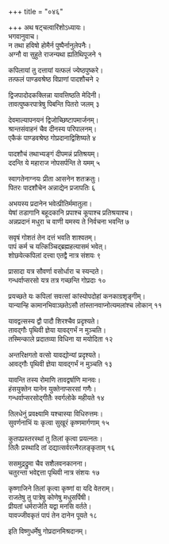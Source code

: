 +++
title = "०४६"

+++
अथ षट्चत्वारिंशोऽध्यायः।  
भगवानुवाच।  
न तथा हविषो होमैर्न पुष्पैर्नानुलेपनैः।  
अग्नौ वा सुहुते राजन्यथा ह्यतिथिपूजने १

कपिलायां तु दत्तायां यत्फलं ज्येष्ठपुष्करे।  
तत्फलं पाण्डवश्रेष्ठ विप्राणां पादशौचने २

द्विजपादोदकक्लिन्ना यावत्तिष्ठति मेदिनी।  
तावत्पुष्करपात्रेषु पिबन्ति पितरो जलम् ३

देवमाल्यापनयनं द्विजोच्छिष्टापमार्जनम्।  
श्रान्तसंवाहनं चैव दीनस्य परिपालनम्।  
एकैकं पाण्डवश्रेष्ठ गोप्रदानाद्विशिष्यते ४

पादशौचं तथाभ्यङ्गं दीपमन्नं प्रतिश्रयम्।  
ददन्ति ये महाराज नोपसर्पन्ति ते यमम् ५

स्वागतेनाग्नयः प्रीता आसनेन शतक्रतुः।  
पितरः पादशौचेन अन्नाद्येन प्रजापतिः ६

अभयस्य प्रदानेन भवेत्प्रीतिर्ममातुला।  
येषां तडागानि बहूदकानि प्रपाश्च कूपाश्च प्रतिश्रयाश्च।  
अन्नप्रदानं मधुरा च वाणी यमस्य ते निर्वचना भवन्ति ७

सवृषं गोशतं तेन दत्तं भवति शाश्वतम्।  
पापं कर्म च यत्किञ्चिद्ब्रह्महत्यासमं भवेत्।  
शोछयेत्कपिलां दत्त्वा एतद्वै नात्र संशयः ९

प्रासादा यत्र सौवर्णा वसोर्धारा च स्यन्दते।  
गन्धर्वाप्सरसो यत्र तत्र गच्छन्ति गोप्रदाः १०

प्रयच्छते यः कपिलां सवत्सां कांस्योपदोहां कनकाग्रशृङ्गीम्।  
यान्यान्हि कामानभिवाञ्छतेऽसौ तांस्तानवाप्नोत्यमलांश्च लोकान् ११

यावद्वत्सस्य द्वौ पादौ शिरश्चैव प्रदृश्यते।  
तावद्गौः पृथिवी ज्ञेया यावद्गर्भं न मुञ्चति।  
तस्मिन्काले प्रदातव्या विधिना या मयोदिता १२

अन्तरिक्षगतो वत्सो यावद्योन्यां प्रदृश्यते।  
आवद्गौः पृथिवी ज्ञेया यावद्गर्भं न मुञ्चति १३

यावन्ति तस्य रोमाणि तावद्वर्षाणि मानवः।  
हंसयुक्तेन यानेन युक्तेनाप्सरसां गणैः।  
गन्धर्वाप्सरसोद्गीतैः स्वर्गलोके महीयते १४

तिलधेनुं प्रवक्ष्यामि यश्चास्या विधिरुत्तमः।  
सुवर्णनाभिं यः कृत्वा सुखूरं कृष्णमार्गणाम् १५

कुतपप्रस्तरस्थां तु तिलां कृत्वा प्रयत्नतः।  
तिलैः प्रस्थादि तां दद्यात्सर्वरत्नैरलङ्कृताम् १६

ससमुद्रद्रुमा चैव सशैलवनकानना।  
चतुरन्ता भवेद्दत्ता पृथिवी नात्र संशयः १७

कृष्णाजिने तिलां कृत्वा कृष्णां वा यदि वेतराम्।  
राजतेषु तु पात्रेषु कोणेषु मधुसर्पिषी।  
प्रीयतां धर्मराजेति यद्वा मनसि वर्तते।  
यावज्जीवकृतं पापं तेन दानेन पूयते १८

इति विष्णुधर्मेषु गोप्रदानमिश्रदानम्।  
